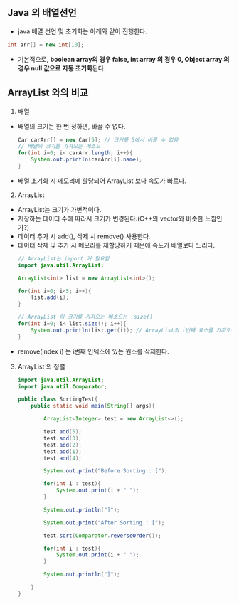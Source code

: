 ## Java 의 배열선언
 - java 배열 선언 및 초기화는 아래와 같이 진행한다.
 ```java
 int arr[] = new int[10];
 ```
 - 기본적으로, **boolean array의 경우 false, int array 의 경우 0, Object array 의 경우 null 값으로 자동 초기화**된다.

## ArrayList 와의 비교
 1. 배열
  - 배열의 크기는 한 번 정하면, 바꿀 수 없다.
     ```java
     Car carArr[] = new Car[5]; // 크기를 5에서 바꿀 수 없음
     // 배열의 크기를 가져오는 메소드
     for(int i=0; i< carArr.length; i++){
         System.out.println(carArr[i].name);
     }
     ```
  - 배열 초기화 시 메모리에 할당되어 ArrayList 보다 속도가 빠르다.

 2. ArrayList
  - ArrayList는 크기가 가변적이다.
  - 저장하는 데이터 수에 따라서 크기가 변경된다.(C++의 vector와 비슷한 느낌인가?)
  - 데이터 추가 시 add(), 삭제 시 remove() 사용한다.
  - 데이터 삭제 및 추가 시 메모리를 재할당하기 때문에 속도가 배열보다 느리다.
    ```java
    // ArrayList는 import 가 필요함
    import java.util.ArrayList;

    ArrayList<int> list = new ArrayList<int>();

    for(int i=0; i<5; i++){
        list.add(i);
    }

    // ArrayList 의 크기를 가져오는 메소드는 .size()
    for(int i=0; i< list.size(); i++){
        System.out.println(list.get(i)); // ArrayList의 i번째 요소를 가져오는 메소드 get(i)
    }

    ```
  - remove(index i) 는 i번째 인덱스에 있는 원소를 삭제한다.

 3. ArrayList 의 정렬
    ```java
    import java.util.ArrayList;
    import java.util.Comparator;

    public class SortingTest{
        public static void main(String[] args){

            ArrayList<Integer> test = new ArrayList<>();

            test.add(5);
            test.add(3);
            test.add(2);
            test.add(1);
            test.add(4);

            System.out.print("Before Sorting : [");

            for(int i : test){
                System.out.print(i + " ");
            }

            System.out.println("]");

            System.out.print("After Sorting : [");

            test.sort(Comparator.reverseOrder());

            for(int i : test){
                System.out.print(i + " ");
            }

            System.out.println("]");

        }
    }
    ```
